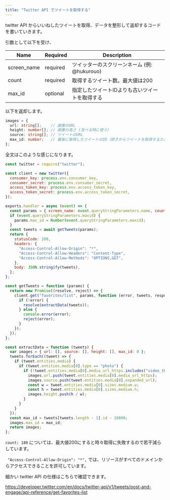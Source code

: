 ```yaml
---
title: "Twitter API でツイートを取得する"
---
```



twitter API からいいねしたツイートを取得、データを整形して返却するコードを書いていきます。

引数として以下を受け、

| Name | Required | Description |
| ---- | ---- | ---- |
| screen_name | required | ツイッターのスクリーンネーム (例: @hukurouo) |
| count | required | 取得するツイート数。最大値は200 |
| max_id | optional | 指定したツイートIDよりも古いツイートを取得する |

以下を返却します。

~~~ts
images = {
  url: string[];    // 画像のURL 
  height: number[]; // 画像の高さ (並べる時に使う)
  source: string[]; // ツイートのURL
  max_id: number;   // 最後に取得したツイートのID（続きからツイートを取得するため）
};
~~~



全文はこのような感じになります。

~~~js:index.js
const twitter = require("twitter");

const client = new twitter({
  consumer_key: process.env.consumer_key,
  consumer_secret: process.env.consumer_secret,
  access_token_key: process.env.access_token_key,
  access_token_secret: process.env.access_token_secret,
});

exports.handler = async (event) => {
  const params = { screen_name: event.queryStringParameters.name, count: 180 };
  if (event.queryStringParameters.maxid) {
    params.max_id = Number(event.queryStringParameters.maxid);
  }
  const tweets = await getTweets(params);
  return {
    statusCode: 200,
    headers: {
      "Access-Control-Allow-Origin": "*",
      "Access-Control-Allow-Headers": "Content-Type",
      "Access-Control-Allow-Methods": "OPTIONS,GET",
    },
    body: JSON.stringify(tweets),
  };
};

const getTweets = function (params) {
  return new Promise((resolve, reject) => {
    client.get("favorites/list", params, function (error, tweets, response) {
      if (!error) {
        resolve(extractData(tweets));
      } else {
        console.error(error);
        reject(error);
      }
    });
  });
};

const extractData = function (tweets) {
  var images = { url: [], source: [], height: [], max_id: 0 };
  tweets.forEach((tweet) => {
    if (tweet.entities.media) {
      if (tweet.entities.media[0].type == "photo") {
        if (!tweet.entities.media[0].media_url_https.includes("video_thumb")) {
          images.url.push(tweet.entities.media[0].media_url_https);
          images.source.push(tweet.entities.media[0].expanded_url);
          const w = tweet.entities.media[0].sizes.medium.w;
          const h = tweet.entities.media[0].sizes.medium.h;
          images.height.push(h / w);
        }
      }
    }
  });
  const max_id = tweets[tweets.length - 1].id - 10000;
  images.max_id = max_id;
  return images;
};
~~~

`count: 180` については、最大値200にすると時々取得に失敗するので若干減らしています。

` "Access-Control-Allow-Origin": "*",` では、リソースがすべてのドメインからアクセスできることを許可しています。

細かい twitter API の仕様はこちらで確認できます。

https://developer.twitter.com/en/docs/twitter-api/v1/tweets/post-and-engage/api-reference/get-favorites-list